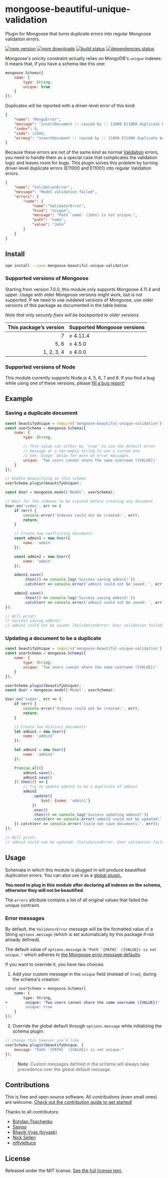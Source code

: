 # mongoose-beautiful-unique-validation

Plugin for Mongoose that turns duplicate errors into regular Mongoose validation errors.

[![npm version](https://img.shields.io/npm/v/mongoose-beautiful-unique-validation.svg?style=flat-square)](https://www.npmjs.com/package/mongoose-beautiful-unique-validation)
[![npm downloads](https://img.shields.io/npm/dm/mongoose-beautiful-unique-validation.svg?style=flat-square)](https://www.npmjs.com/package/mongoose-beautiful-unique-validation)
[![build status](https://img.shields.io/travis/matteodelabre/mongoose-beautiful-unique-validation.svg?style=flat-square)](https://travis-ci.org/matteodelabre/mongoose-beautiful-unique-validation)
[![dependencies status](http://img.shields.io/david/matteodelabre/mongoose-beautiful-unique-validation.svg?style=flat-square)](https://david-dm.org/matteodelabre/mongoose-beautiful-unique-validation)

Mongoose's unicity constraint actually relies on MongoDB's `unique` indexes. It means that, if you have a schema like this one:

```js
mongoose.Schema({
    name: {
        type: String,
        unique: true
    }
});
```

Duplicates will be reported with a driver-level error of this kind:

```json
{
    "name": "MongoError",
    "message": "insertDocument :: caused by :: 11000 E11000 duplicate key error index: example.users.$name_1 dup key: { : \"John\" }",
    "index": 0,
    "code": 11000,
    "errmsg": "insertDocument :: caused by :: 11000 E11000 duplicate key error index: example.users.$name_1 dup key: { : \"John\" }"
}
```

Because these errors are not of the same kind as normal [Validation](http://mongoosejs.com/docs/validation.html) errors, you need to handle them as a special case that complicates the validation logic and leaves room for bugs. This plugin solves this problem by turning driver-level duplicate errors (E11000 and E11001) into regular Validation errors.

```json
{
    "name": "ValidationError",
    "message": "Model validation failed",
    "errors": {
        "name": {
            "name":"ValidatorError",
            "kind": "unique",
            "message": "Path `name` (John) is not unique.",
            "path": "name",
            "value": "John"
        }
    }
}
```

## Install

```sh
npm install --save mongoose-beautiful-unique-validation
```

### Supported versions of Mongoose

Starting from version 7.0.0, this module only supports Mongoose 4.11.4 and upper. Usage with older Mongoose versions might work, but is not supported. If we need to use outdated versions of Mongoose, use older versions of this package as documented in the table below.

_Note that only security fixes will be backported to older versions._

| This package’s version | Supported Mongoose versions |
| ----------------------:|:--------------------------- |
|                      7 | ≥ 4.11.4                    |
|                   5, 6 | ≥ 4.5.0                     |
|             1, 2, 3, 4 | ≥ 4.0.0                     |

### Supported versions of Node

This module currently supports Node.js 4, 5, 6, 7 and 8. If you find a bug while using one of these versions, please [fill a bug report!](https://github.com/matteodelabre/mongoose-beautiful-unique-validation/issues/new)

## Example

### Saving a duplicate document

```js
const beautifyUnique = require('mongoose-beautiful-unique-validation');
const userSchema = mongoose.Schema({
    name: {
        type: String,

        // This value can either be `true` to use the default error
        // message or a non-empty string to use a custom one.
        // See `Usage` below for more on error messages.
        unique: 'Two users cannot share the same username ({VALUE})'
    }
});

// Enable beautifying on this schema
userSchema.plugin(beautifyUnique);

const User = mongoose.model('Model', userSchema);

// Wait for the indexes to be created before creating any document
User.on('index', err => {
    if (err) {
        console.error('Indexes could not be created:', err);
        return;
    }

    // Create two conflicting documents
    const admin1 = new User({
        name: 'admin'
    });

    const admin2 = new User({
        name: 'admin'
    });

    admin1.save()
        .then(() => console.log('Success saving admin1!'))
        .catch(err => console.error('admin1 could not be saved: ', err));

    admin2.save()
        .then(() => console.log('Success saving admin2!'))
        .catch(err => console.error('admin2 could not be saved: ', err));
});

// Will print:
// Success saving admin1!
// admin2 could not be saved: [ValidationError: User validation failed]
```

### Updating a document to be a duplicate

```js
const beautifyUnique = require('mongoose-beautiful-unique-validation');
const userSchema = mongoose.Schema({
    name: {
        type: String,
        unique: 'Two users cannot share the same username ({VALUE})'
    }
});

userSchema.plugin(beautifyUnique);
const User = mongoose.model('Model', userSchema);

User.on('index', err => {
    if (err) {
        console.error('Indexes could not be created:', err);
        return;
    }

    // Create two distinct documents
    let admin1 = new User({
        name: 'admin1'
    });

    let admin2 = new User({
        name: 'admin2'
    });

    Promise.all([
        admin1.save(),
        admin2.save()
    ]).then(() => {
        // Try to update admin2 to be a duplicate of admin1
        admin2
            .update({
                $set: {name: 'admin1'}
            })
            .exec()
            .then(() => console.log('Success updating admin2!'))
            .catch(err => console.error('admin2 could not be updated:', err))
    }).catch(err => console.error('Could not save documents:', err));
});

// Will print:
// admin2 could not be updated: [ValidationError: User validation failed]
```

## Usage

Schemata in which this module is plugged in will produce beautified duplication errors. You can also use it as a [global plugin.](http://mongoosejs.com/docs/plugins.html#global)

**You need to plug in this module after declaring all indexes on the schema, otherwise they will not be beautified.**

The `errors` attribute contains a list of all original values that failed the unique contraint.

### Error messages

By default, the `ValidatorError` message will be the formatted value of a String `options.message` (which is set automatically by this package if not already defined).

The default value of `options.message` is ``"Path `{PATH}` ({VALUE}) is not unique."`` which adheres to [the Mongoose error message defaults](https://github.com/Automattic/mongoose/blob/master/lib/error/messages.js).

If you want to override it, you have two choices:

1. Add your custom message in the `unique` field (instead of `true`), during the schema's creation:

```diff
const userSchema = mongoose.Schema({
    name: {
        type: String,
+        unique: 'Two users cannot share the same username ({VALUE})'
-        unique: true
    }
});
```

2. Override the global default through `options.message` while initializing the schema plugin:

```js
// change this however you'd like
userSchema.plugin(beautifyUnique, {
    message: "Path `{PATH}` ({VALUE}) is not unique."
});
```

> **Note**: Custom messages defined in the schema will always take precedence over the global default message.

## Contributions

This is free and open source software. All contributions (even small ones) are welcome. [Check out the contribution guide to get started!](CONTRIBUTING.md)

Thanks to all contributors:

* [Bohdan Tkachenko](https://github.com/BohdanTkachenko)
* [Savioo](https://github.com/Saviio)
* [Bhavik Vyas (bvyask)](https://github.com/bvyask)
* [Nick Sellen](https://github.com/nicksellen)
* [niftylettuce](https://github.com/niftylettuce)

## License

Released under the MIT license. [See the full license text.](https://github.com/matteodelabre/mongoose-beautiful-unique-validation/blob/master/LICENSE)
